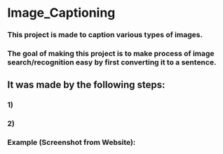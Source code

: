 # Image_Captioning

### This project is made to caption various types of images. 
### The goal of making this project is to make process of image search/recognition easy by first converting it to a sentence. 

## It was made by the following steps:
### 1)
### 2)


### Example (Screenshot from Website):
